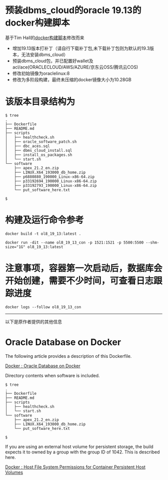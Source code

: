 # 预装dbms_cloud的oracle 19.13的docker构建脚本

基于Tim Hall的[docker构建脚本](https://github.com/oraclebase/dockerfiles/tree/master/database/ol8_19)修改而来   
- 增加19.13版本打补丁（请自行下载补丁包,未下载补丁包则为默认的19.3版本，无法安装dbms_cloud） 
- 预装dbms_cloud包，并已配置好wallet及acl/ace(ORACLECLOUD/AWS/AZURE/京东云OSS/腾讯云COS) 
- 修改初始镜像为oraclelinux:8  
- 修改为多阶段构建，最终未压缩的docker镜像大小为10.28GB  

# 该版本目录结构为   

```
$ tree
.
├── Dockerfile
├── README.md
├── scripts
│   ├── healthcheck.sh
│   ├── oracle_software_patch.sh
│   ├── dbc_aces.sql
│   ├── dbms_cloud_install.sql
│   ├── install_os_packages.sh
│   └── start.sh
└── software
    ├── apex_21.2_en.zip
    ├── LINUX.X64_193000_db_home.zip
    ├── p6880880_190000_Linux-x86-64.zip
    ├── p33192694_190000_Linux-x86-64.zip
    ├── p33192793_190000_Linux-x86-64.zip
    └── put_software_here.txt

$
```

# 构建及运行命令参考
```
docker build -t ol8_19_13:latest .

docker run -dit --name ol8_19_13_con -p 1521:1521 -p 5500:5500 --shm-size="1G" ol8_19_13:latest
```
# 注意事项，容器第一次启动后，数据库会开始创建，需要不少时间，可查看日志跟踪进度
```
docker logs --follow ol8_19_13_con
```

----------
以下是原作者提供的其他信息   
# Oracle Database on Docker

The following article provides a description of this Dockerfile.

[Docker : Oracle Database on Docker](https://oracle-base.com/articles/linux/docker-oracle-database-on-docker)

Directory contents when software is included.

```
$ tree
.
├── Dockerfile
├── README.md
├── scripts
│   ├── healthcheck.sh
│   └── start.sh
└── software
    ├── apex_21.2_en.zip
    ├── LINUX.X64_193000_db_home.zip
    └── put_software_here.txt

$
```

If you are using an external host volume for persistent storage, the build expects it to owned by a group with the group ID of 1042. This is described here.

[Docker : Host File System Permissions for Container Persistent Host Volumes](https://oracle-base.com/articles/linux/docker-host-file-system-permissions-for-container-persistent-host-volumes)
